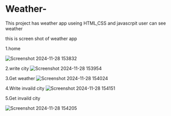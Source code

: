 # Weather-
This project has weather app  useing HTML,CSS and javascrpit user can see weather 

this is screen shot of weather app

1.home

![Screenshot 2024-11-28 153832](https://github.com/user-attachments/assets/f435d803-9aa7-4641-9890-93e61d5955f3)

2.write city
![Screenshot 2024-11-28 153954](https://github.com/user-attachments/assets/1e7ad082-66a7-4765-b790-40da2d123f0b)


3.Get weather
![Screenshot 2024-11-28 154024](https://github.com/user-attachments/assets/16c08e41-4480-4ed7-a637-c6017c13537e)


4.Write invaild city
![Screenshot 2024-11-28 154151](https://github.com/user-attachments/assets/28baf47b-f61b-4ec1-b48c-824b56889ccd)


5.Get  invaild city 

![Screenshot 2024-11-28 154205](https://github.com/user-attachments/assets/2f3fbb47-87b1-4357-946e-3c3add051aea)
